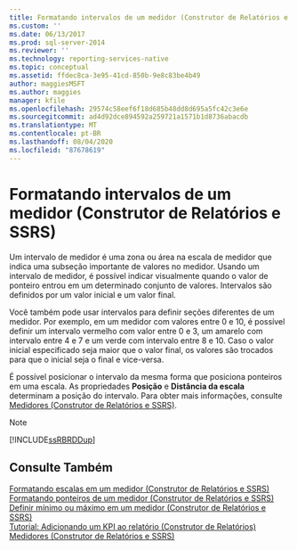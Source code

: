 ```yaml
---
title: Formatando intervalos de um medidor (Construtor de Relatórios e SSRS) | Microsoft Docs
ms.custom: ''
ms.date: 06/13/2017
ms.prod: sql-server-2014
ms.reviewer: ''
ms.technology: reporting-services-native
ms.topic: conceptual
ms.assetid: ffdec8ca-3e95-41cd-850b-9e8c83be4b49
author: maggiesMSFT
ms.author: maggies
manager: kfile
ms.openlocfilehash: 29574c58eef6f18d685b48dd8d695a5fc42c3e6e
ms.sourcegitcommit: ad4d92dce894592a259721a1571b1d8736abacdb
ms.translationtype: MT
ms.contentlocale: pt-BR
ms.lasthandoff: 08/04/2020
ms.locfileid: "87678619"
---
```

# <a name="formatting-ranges-on-a-gauge-report-builder-and-ssrs"></a>Formatando intervalos de um medidor (Construtor de Relatórios e SSRS)
  Um intervalo de medidor é uma zona ou área na escala de medidor que indica uma subseção importante de valores no medidor. Usando um intervalo de medidor, é possível indicar visualmente quando o valor de ponteiro entrou em um determinado conjunto de valores. Intervalos são definidos por um valor inicial e um valor final.  
  
 Você também pode usar intervalos para definir seções diferentes de um medidor. Por exemplo, em um medidor com valores entre 0 e 10, é possível definir um intervalo vermelho com valor entre 0 e 3, um amarelo com intervalo entre 4 e 7 e um verde com intervalo entre 8 e 10. Caso o valor inicial especificado seja maior que o valor final, os valores são trocados para que o inicial seja o final e vice-versa.  
  
 É possível posicionar o intervalo da mesma forma que posiciona ponteiros em uma escala. As propriedades **Posição** e **Distância da escala** determinam a posição do intervalo. Para obter mais informações, consulte [Medidores &#40;Construtor de Relatórios e SSRS&#41;](gauges-report-builder-and-ssrs.md).  
  
> [!NOTE]  
>  [!INCLUDE[ssRBRDDup](../../includes/ssrbrddup-md.md)]  
  
## <a name="see-also"></a>Consulte Também  
 [Formatando escalas em um medidor &#40;Construtor de Relatórios e SSRS&#41;](formatting-scales-on-a-gauge-report-builder-and-ssrs.md)   
 [Formatando ponteiros de um medidor &#40;Construtor de Relatórios e SSRS&#41;](formatting-pointers-on-a-gauge-report-builder-and-ssrs.md)   
 [Definir mínimo ou máximo em um medidor &#40;Construtor de Relatórios e SSRS&#41;](set-a-minimum-or-maximum-on-a-gauge-report-builder-and-ssrs.md)   
 [Tutorial: Adicionando um KPI ao relatório &#40;Construtor de Relatórios&#41;](../tutorial-adding-a-kpi-to-your-report-report-builder.md)   
 [Medidores &#40;Construtor de Relatórios e SSRS&#41;](gauges-report-builder-and-ssrs.md)  
  
  

